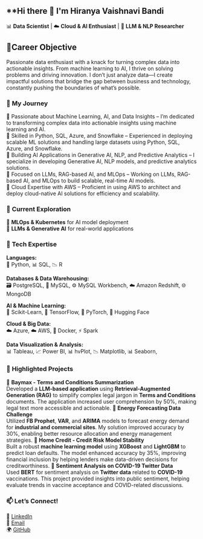 ## **Hi there 👋 I'm Hiranya Vaishnavi Bandi
📊 **Data Scientist** | ☁️ **Cloud & AI Enthusiast** | 🤖 **LLM & NLP Researcher**

## 🌟**Career Objective**
Passionate data enthusiast with a knack for turning complex data into actionable insights. From machine learning to AI, I thrive on solving problems and driving innovation. I don’t just analyze data—I create impactful solutions that bridge the gap between business and technology, constantly pushing the boundaries of what’s possible.

### 🚀 **My Journey**  
🔹 Passionate about Machine Learning, AI, and Data Insights – I’m dedicated to transforming complex data into actionable insights using machine learning and AI.<br>
🔹 Skilled in Python, SQL, Azure, and Snowflake – Experienced in deploying scalable ML solutions and handling large datasets using Python, SQL, Azure, and Snowflake.<br>
🔹 Building AI Applications in Generative AI, NLP, and Predictive Analytics – I specialize in developing Generative AI, NLP models, and predictive analytics solutions.<br>
🔹 Focused on LLMs, RAG-based AI, and MLOps – Working on LLMs, RAG-based AI, and MLOps to build scalable, real-time AI models.<br>
🔹 Cloud Expertise with AWS – Proficient in using AWS to architect and deploy cloud-native AI solutions for efficiency and scalability. 

### 🌱 **Current Exploration**  
🚀 **MLOps & Kubernetes** for AI model deployment  
🧠 **LLMs & Generative AI** for real-world applications  

### 💼 **Tech Expertise**  
**Languages:**  
🐍 Python, 📊 SQL, 📉 R

**Databases & Data Warehousing:**  
🗃️ PostgreSQL, 🐬 MySQL, ⚙️ MySQL Workbench, ☁️ Amazon Redshift, 🌐 MongoDB

**AI & Machine Learning:**  
🤖 Scikit-Learn, 🔢 TensorFlow, 🧠 PyTorch, 🧩 Hugging Face

**Cloud & Big Data:**  
☁️ Azure, ☁️ AWS, 🐳 Docker, ⚡ Spark

**Data Visualization & Analysis:**  
📊 Tableau, 📈 Power BI, 📊 hvPlot, 📉 Matplotlib, 📊 Seaborn,



### 📂 **Highlighted Projects**

🔹 **Baymax - Terms and Conditions Summarization**  
Developed a **LLM-based application** using **Retrieval-Augmented Generation (RAG)** to simplify complex legal jargon in **Terms and Conditions** documents. The application increased user comprehension by 50%, making legal text more accessible and actionable.
🔹 **Energy Forecasting Data Challenge**  
Utilized **FB Prophet**, **VAR**, and **ARIMA** models to forecast energy demand for **industrial and commercial sites**. My solution improved accuracy by 30%, enabling better resource allocation and energy management strategies.
🔹 **Home Credit - Credit Risk Model Stability**  
Built a robust **machine learning model** using **XGBoost** and **LightGBM** to predict loan defaults. The model enhanced accuracy by 35%, improving financial inclusion by helping lenders make data-driven decisions for creditworthiness.
🔹 **Sentiment Analysis on COVID-19 Twitter Data**  
Used **BERT** for sentiment analysis on **Twitter data** related to **COVID-19** vaccinations. This project provided insights into public sentiment, helping evaluate trends in vaccine acceptance and COVID-related discussions. 


### 📫 **Let’s Connect!**  
🔗 [LinkedIn](https://www.linkedin.com/in/hbandi2002)  
📧 [Email](mailto:hbandi0107@gmail.com)  
🌍 [GitHub](https://github.com/Hiranyabandi)

